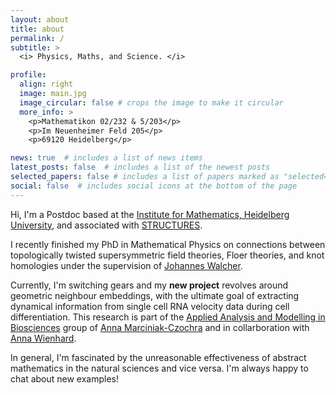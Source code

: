 ```yaml
---
layout: about
title: about
permalink: /
subtitle: >
  <i> Physics, Maths, and Science. </i>

profile:
  align: right
  image: main.jpg
  image_circular: false # crops the image to make it circular
  more_info: >
    <p>Mathematikon 02/232 & 5/203</p>
    <p>Im Neuenheimer Feld 205</p>
    <p>69120 Heidelberg</p>

news: true  # includes a list of news items
latest_posts: false  # includes a list of the newest posts
selected_papers: false # includes a list of papers marked as "selected={true}"
social: false  # includes social icons at the bottom of the page
---
```


Hi, I'm a Postdoc based at the [Institute for Mathematics, Heidelberg University](https://www.math.uni-heidelberg.de/en), and associated with [STRUCTURES](https://www.structures.uni-heidelberg.de/index.php).

I recently finished my PhD in Mathematical Physics on connections between topologically twisted supersymmetric field theories, Floer theories, and knot homologies under the supervision of [Johannes Walcher](https://web.mathi.uni-heidelberg.de/physmath/walcher).

Currently, I'm switching gears and my **new project** revolves around geometric neighbour embeddings, with the ultimate goal of extracting dynamical information from single cell RNA velocity data during cell differentiation.
This research is part of the [Applied Analysis and Modelling in Biosciences](http://www.biostruct.uni-hd.de/index.php) group of [Anna Marciniak-Czochra](http://wwwagmarciniak.iwr.uni-heidelberg.de/folder_people/Anna.Marciniak/index.html) and in collarboration with [Anna Wienhard](https://www.mis.mpg.de/de/people/anna-wienhard).

In general, I'm fascinated by the unreasonable effectiveness of abstract mathematics in the natural sciences and vice versa. 
I'm always happy to chat about new examples!